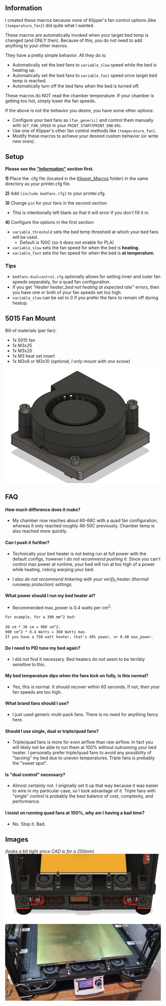 
## Information
I created these macros because none of Klipper's fan control options (like `[temperature_fan]`) did quite what I wanted.

These macros are automatically invoked when your target bed temp is changed (and ONLY then). Because of this, you do not need to add anything to your other macros.

They have a pretty simple behavior. All they do is:
- Automatically set the bed fans to `variable_slow` speed while the bed is heating up.
- Automatically set the bed fans to `variable_fast` speed once target bed temp is reached.
- Automatically turn off the bed fans when the bed is turned off. 

These macros do NOT read the chamber temperature. If your chamber is getting too hot, simply lower the fan speeds.

If the above is not the behavior you desire, you have some other options: 
- Configure your bed fans as `[fan_generic]` and control them manually with `SET_FAN_SPEED` in your `PRINT_START`/`PRINT_END` etc.
- Use one of Klipper's other fan control methods like `[temperature_fan]`.
- Modify these macros to achieve your desired custom behavior (or write new ones).
## **Setup**

**Please see the ["Information"](#information) section first.**

**1)** Place the .cfg file (located in the [Klipper_Macros](./Klipper_Macros) folder) in the same directory as your printer.cfg file. 

**2)** Add `[include bedfans.cfg]` to your printer.cfg.

**3)** Change `pin` for your fans in the second section. 
- This is intentionally left blank so that it will error if you don't fill it in.

**4)** Configure the options in the first section:

- `variable_threshold` sets the bed temp threshold at which your bed fans will be used. 
    - Default is 100C (so it does not enable for PLA)
- `variable_slow` sets the fan speed for when the bed is **heating.** 
- `variable_fast` sets the fan speed for when the bed is **at temperature.**

### Tips
- `bedfans-dualcontrol.cfg` optionally allows for setting inner and outer fan speeds separately, for a quad fan configuration.
- If you get *"Heater heater_bed not heating at expected rate"* errors, then you have one or both of your fan speeds set too high.
- `variable_slow` can be set to 0 if you prefer the fans to remain off during heatup.
## **5015 Fan Mount**

Bill of materials (per fan):
- 1x 5015 fan
- 1x M3x25
- 1x M3x20
- 1x M3 heat set insert
- 1x M3x8 or M3x10 *(optional, I only mount with one screw)*

![5015 Fan Mount](Images/5015_mount_isolated.png)  

## **FAQ**

#### How much difference does it make?
* My chamber now reaches about 60-66C with a quad fan configuration, whereas it only reached roughly 48-50C previously. Chamber temp is also reached more quickly.

#### Can I push it further?

* Technically your bed heater is not being run at full power with the default configs, however I *do not recommend pushing it.* Since you can't control max power at runtime, your bed will run at too high of a power while heating, risking warping your bed. 

* *I also do not recommend tinkering with your verify_heater (thermal runaway protection) settings.*

#### What power should I run my bed heater at?

* Recommended max_power is 0.4 watts per cm<sup>2</sup>:

```
For example, for a 300 mm^2 bed:

30 cm * 30 cm = 900 cm^2.
900 cm^2 * 0.4 Watts = 360 Watts max.
If you have a 750 watt heater, that's 48% power, or 0.48 max_power.
```




#### Do I need to PID tune my bed again?

* I did not find it necessary. Bed heaters do not seem to be terribly sensitive to this. 

#### My bed temperature dips when the fans kick on fully, is this normal?

* Yes, this is normal. It should recover within 60 seconds. If not, then your fan speeds are too high.

#### What brand fans should I use?

* I just used generic multi-pack fans. There is no need for anything fancy here.

#### Should I use single, dual or triple/quad fans?

* Triple/quad fans is more for *even* airflow than *raw* airflow. In fact you will likely not be able to run them at 100% without outrunning your bed heater. I personally prefer triple/quad fans to avoid any possibility of "tacoing" my bed due to uneven temperatures. Triple fans is probably the "sweet spot".

#### Is "dual control" necessary?

* Almost certainly not. I originally set it up that way because it was easier to wire in my particular case, so I took advantage of it. Triple fans with "single" control is probably the best balance of cost, complexity, and performance.

#### I insist on running quad fans at 100%, why am I having a bad time?

* No. Stop it. Bad.
## **Images**

*(looks a bit tight since CAD is for a 250mm)*
![5015 Triple](Images/5015_triple.png)  
![5015 Quad Installed](Images/5015_quad_installed.png)  